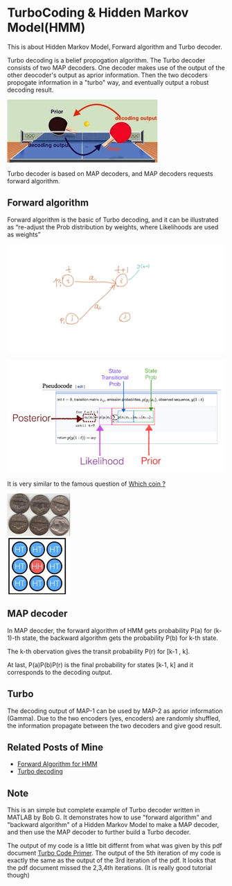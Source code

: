 # TurboCoding & Hidden Markov Model(HMM)
This is about Hidden Markov Model, Forward algorithm and Turbo decoder. 

Turbo decoding is a belief propogation algorithm. The Turbo decoder consists of two MAP decoders. One decoder makes use of the output of the other deocoder's output as aprior information. Then the two decoders propogate information in a "turbo" way, and eventually output a robust decoding result.

![](pics/Turbo.jpeg)

Turbo decoder is based on MAP decoders, and MAP decoders requests forward algorithm. 

## Forward algorithm
Forward algorithm is the basic of Turbo decoding, and it can be illustrated as “re-adjust the Prob distribution by weights, where Likelihoods are used as weights”

![](pics/forward1.jpeg)

![](pics/forward2.png)

It is very similar to the famous question of [Which coin ?](https://www.quora.com/A-jar-has-1000-coins-of-which-999-are-fair-and-1-is-double-headed-Pick-a-coin-at-random-and-toss-it-10-times-Given-that-you-see-10-heads-what-is-the-probability-that-the-next-toss-of-that-coin-is-also-a-head) 

![](pics/forward3.png)


## MAP decoder
In MAP deocder, the forward algorithm of HMM gets probability P(a) for (k-1)-th state, the backward algorithm gets the probability P(b) for k-th state.

The k-th obervation  gives the transit probability P(r) for [k-1 , k]. 

At last,  P(a)P(b)P(r) is the final probability for states [k-1, k] and it corresponds to the decoding output.

## Turbo
The decoding output of MAP-1 can be used by MAP-2 as aprior information (Gamma). Due to the two encoders (yes, encoders) are randomly shuffled, the information propagate between the two decoders and give good result. 



## Related Posts of Mine
* [Forward Algorithm for HMM](https://algorithmsdatascience.quora.com/A-quick-note-of-forward-algorithm-for-HMM) 
* [Turbo decoding](https://algorithmsdatascience.quora.com/HMM-Part-7-MAP-Decoder-of-Convolutional-Code-Turbo-Code-GitHub-included) 

## Note
This is an simple but complete example of Turbo decoder written in MATLAB by Bob G. It demonstrates how to use "forward algorithm" and "backward algorithm" of a Hidden Markov Model to make a MAP decoder, and then use the MAP decoder to further build a Turbo decoder.

The output of my code is a little bit differnt from what was given by this pdf document [Turbo Code Primer](http://vashe.org/turbo/turbo_primer_0.0.pdf).
The output of the 5th iteration  of my code is exactly the same as the output of the 3rd iteration of the pdf. It looks that the pdf document missed the 2,3,4th iterations. (It is really good tutorial though)

